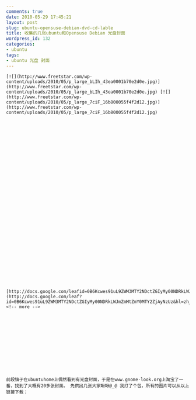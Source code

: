 ```yaml
---
comments: true
date: 2010-05-29 17:45:21
layout: post
slug: ubuntu-opensuse-debian-dvd-cd-lable
title: 收集的几张ubuntu和Opensuse Debian 光盘封面
wordpress_id: 132
categories:
- ubuntu
tags:
- ubuntu 光盘 封面
---
```



	 






	[![](http://www.freetstar.com/wp-content/uploads/2010/05/p_large_bLIh_43ea0001b70e2d0e.jpg)](http://www.freetstar.com/wp-content/uploads/2010/05/p_large_bLIh_43ea0001b70e2d0e.jpg) [![](http://www.freetstar.com/wp-content/uploads/2010/05/p_large_7ciF_16b800055f4f2d12.jpg)](http://www.freetstar.com/wp-content/uploads/2010/05/p_large_7ciF_16b800055f4f2d12.jpg)






	 






	 






	 






	 






	[http://docs.google.com/leafid=0B6Kcwes91uL9ZWM3MTY2NDctZGIyMy00NDRkLWJmZmMtZmY0MTY2ZjAyNzUz&hl=zh_CN](http://docs.google.com/leaf?id=0B6Kcwes91uL9ZWM3MTY2NDctZGIyMy00NDRkLWJmZmMtZmY0MTY2ZjAyNzUz&hl=zh_CN)<!-- more -->






	 






	前段镇子在ubuntuhome上偶然看到有光盘封面，于是在www.gnome-look.org上淘宝了一番，找到了大概有20多张封面。 先供出几张大家瞅瞅@_@ 我打了个包，所有的图片可以从以上链接下载：




